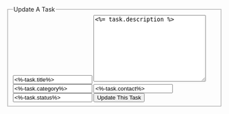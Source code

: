    <fieldset>
      <legend>Update A Task</legend>
      <input type="text" name="title" value="<%-task.title%>" placeholder="Task Name">
      <textarea name="description" placeholder="Description of the task" cols="30" rows="10"><%= task.description %></textarea>
      <input type="text" name="category" value="<%-task.category%>" placeholder="Category">
      <input type="text" name="contact" value="<%-task.contact%>" placeholder="Contact Person">
      <input type="text" name="status" value="<%-task.status%>" placeholder="Completion Status">
      <button type="submit">Update This Task</button>
    </fieldset>